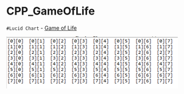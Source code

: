 # CPP_GameOfLife

`#Lucid Chart` - <a href src="https://lucid.app/lucidchart/99aec52f-19a8-41a2-9398-1c6e92c4c090/edit?beaconFlowId=F92CA501A1A26C7B&page=0_0#" title="8*8" alt="8*8" target="_blank">Game of Life</a>


<img src = "https://github.com/err03/CPP_GameOfLife/blob/test-file/array_8_8.PNG" alt="8*8" title="8*8">
